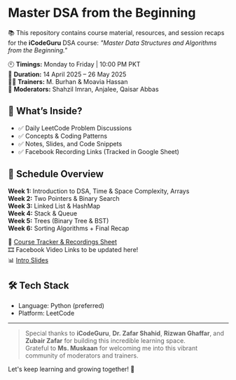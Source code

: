 
# Master DSA from the Beginning

📚 This repository contains course material, resources, and session recaps for the **iCodeGuru** DSA course: _"Master Data Structures and Algorithms from the Beginning."_

🕙 **Timings:** Monday to Friday | 10:00 PM PKT  
📅 **Duration:** 14 April 2025 – 26 May 2025  
👨‍🏫 **Trainers:** M. Burhan & Moavia Hassan  
🙌 **Moderators:** Shahzil Imran, Anjalee, Qaisar Abbas  

## 🧠 What’s Inside?
- ✅ Daily LeetCode Problem Discussions
- ✅ Concepts & Coding Patterns
- ✅ Notes, Slides, and Code Snippets
- ✅ Facebook Recording Links (Tracked in Google Sheet)

## 📌 Schedule Overview

**Week 1:** Introduction to DSA, Time & Space Complexity, Arrays  
**Week 2:** Two Pointers & Binary Search  
**Week 3:** Linked List & HashMap  
**Week 4:** Stack & Queue  
**Week 5:** Trees (Binary Tree & BST)  
**Week 6:** Sorting Algorithms + Final Recap

📄 [Course Tracker & Recordings Sheet](https://docs.google.com/spreadsheets/d/1Y1Pht64lLuEIIR05i7f1QcO7RaqbLYG4NxNs1u7eIys/edit?usp=sharing)  
🎞️ Facebook Video Links to be updated here!  
📊 [Intro Slides](https://docs.google.com/presentation/d/1t-54_e0c0R8zj0xnHd6B-0f1fwrZJhIyqIPNUrkxlIo/edit?usp=sharing)

## 🛠️ Tech Stack
- Language: Python (preferred)
- Platform: LeetCode

---

> Special thanks to **iCodeGuru**, **Dr. Zafar Shahid**, **Rizwan Ghaffar**, and **Zubair Zafar** for building this incredible learning space.  
> Grateful to **Ms. Muskaan** for welcoming me into this vibrant community of moderators and trainers.

Let's keep learning and growing together! 🚀
